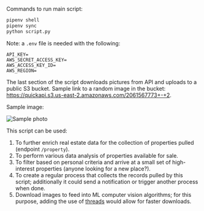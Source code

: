 Commands to run main script:

```python
pipenv shell
pipenv sync
python script.py
```
Note: a `.env` file is needed with the following:
```
API_KEY=
AWS_SECRET_ACCESS_KEY=
AWS_ACCESS_KEY_ID=
AWS_REGION=
```

The last section of the script downloads pictures from API and uploads to a public S3 bucket. Sample link to a random image in the bucket:
https://quickapi.s3.us-east-2.amazonaws.com/2061567773+-+2. 

Sample image:

![Sample photo](https://quickapi.s3.us-east-2.amazonaws.com/2061567773+-+2)

This script can be used: 

1. To further enrich real estate data for the collection of properties pulled (endpoint `/property`).
2. To perform various data analysis of properties available for sale.
3. To filter based on personal criteria and arrive at a small set of high-interest properties (anyone looking for a new place?).
4. To create a regular process that collects the records pulled by this script; additionally it could send a notification or trigger another process when done.
4. Download images to feed into ML computer vision algorithms; for this purpose, adding the use of [threads](https://docs.python.org/3/library/concurrent.futures.html#threadpoolexecutor) would allow for faster downloads.